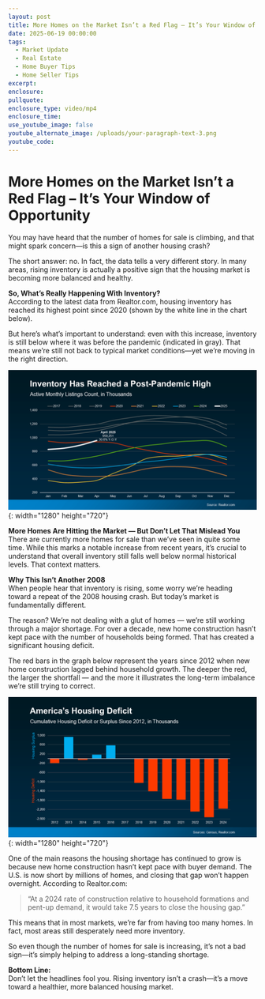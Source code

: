 ```yaml
---
layout: post
title: More Homes on the Market Isn’t a Red Flag – It’s Your Window of Opportunity
date: 2025-06-19 00:00:00
tags:
  - Market Update
  - Real Estate
  - Home Buyer Tips
  - Home Seller Tips
excerpt:
enclosure:
pullquote:
enclosure_type: video/mp4
enclosure_time:
use_youtube_image: false
youtube_alternate_image: /uploads/your-paragraph-text-3.png
youtube_code:
---
```

# More Homes on the Market Isn’t a Red Flag – It’s Your Window of Opportunity

You may have heard that the number of homes for sale is climbing, and that might spark concern—is this a sign of another housing crash?

The short answer: no. In fact, the data tells a very different story. In many areas, rising inventory is actually a positive sign that the housing market is becoming more balanced and healthy.

**So, What’s Really Happening With Inventory?**<br>According to the latest data from Realtor.com, housing inventory has reached its highest point since 2020 (shown by the white line in the chart below).

But here’s what’s important to understand: even with this increase, inventory is still below where it was before the pandemic (indicated in gray). That means we’re still not back to typical market conditions—yet we’re moving in the right direction.

![](/uploads/20250521-inventory-has-reached-a-post-pandemic-high-original.png){: width="1280" height="720"}

**More Homes Are Hitting the Market — But Don’t Let That Mislead You**<br>There are currently more homes for sale than we’ve seen in quite some time. While this marks a notable increase from recent years, it’s crucial to understand that overall inventory still falls well below normal historical levels. That context matters.

**Why This Isn’t Another 2008**<br>When people hear that inventory is rising, some worry we’re heading toward a repeat of the 2008 housing crash. But today’s market is fundamentally different.

The reason? We’re not dealing with a glut of homes — we’re still working through a major shortage. For over a decade, new home construction hasn’t kept pace with the number of households being formed. That has created a significant housing deficit.

The red bars in the graph below represent the years since 2012 when new home construction lagged behind household growth. The deeper the red, the larger the shortfall — and the more it illustrates the long-term imbalance we’re still trying to correct.

![](/uploads/20250521-americas-housing-deficit-original.png){: width="1280" height="720"}

One of the main reasons the housing shortage has continued to grow is because new home construction hasn’t kept pace with buyer demand. The U.S. is now short by millions of homes, and closing that gap won’t happen overnight. According to Realtor.com:

> “At a 2024 rate of construction relative to household formations and pent-up demand, it would take 7.5 years to close the housing gap.”

This means that in most markets, we’re far from having too many homes. In fact, most areas still desperately need more inventory.

So even though the number of homes for sale is increasing, it’s not a bad sign—it’s simply helping to address a long-standing shortage.

**Bottom Line:**<br>Don’t let the headlines fool you. Rising inventory isn’t a crash—it’s a move toward a healthier, more balanced housing market.